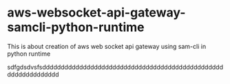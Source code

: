 # aws-websocket-api-gateway-samcli-python-runtime
This is about creation of aws web socket api gateway using  sam-cli in python runtime

sdfgdsdvsfsddddddddddddddddddddddddddddddddddddddddddddddddddddddddddddddd

